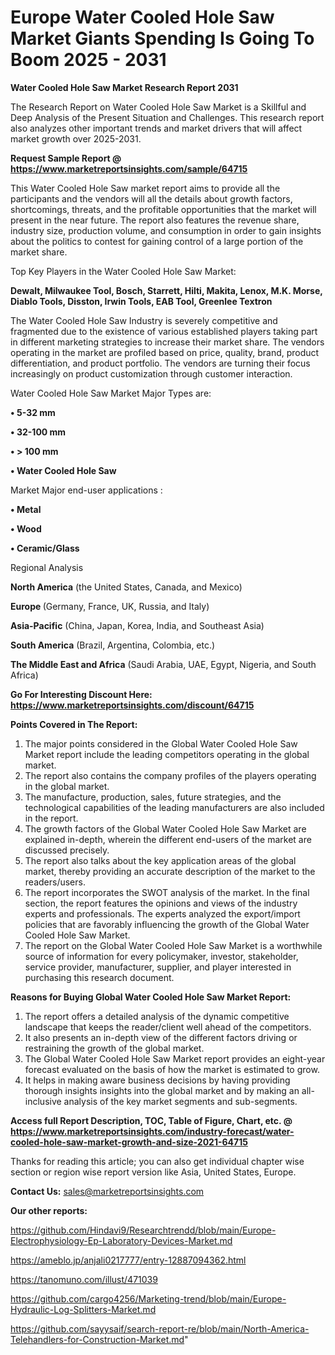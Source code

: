 # Europe Water Cooled Hole Saw Market Giants Spending Is Going To Boom 2025 - 2031

<strong>Water Cooled Hole Saw Market Research Report 2031</strong>

The Research Report on Water Cooled Hole Saw Market is a Skillful and Deep Analysis of the Present Situation and Challenges. This research report also analyzes other important trends and market drivers that will affect market growth over 2025-2031.

<strong>Request Sample Report @ <a href=https://www.marketreportsinsights.com/sample/64715>https://www.marketreportsinsights.com/sample/64715</a></strong>

This Water Cooled Hole Saw market report aims to provide all the participants and the vendors will all the details about growth factors, shortcomings, threats, and the profitable opportunities that the market will present in the near future. The report also features the revenue share, industry size, production volume, and consumption in order to gain insights about the politics to contest for gaining control of a large portion of the market share.

Top Key Players in the Water Cooled Hole Saw Market:

<strong>Dewalt, Milwaukee Tool, Bosch, Starrett, Hilti, Makita, Lenox, M.K. Morse, Diablo Tools, Disston, Irwin Tools, EAB Tool, Greenlee Textron</strong>

The Water Cooled Hole Saw Industry is severely competitive and fragmented due to the existence of various established players taking part in different marketing strategies to increase their market share. The vendors operating in the market are profiled based on price, quality, brand, product differentiation, and product portfolio. The vendors are turning their focus increasingly on product customization through customer interaction.

Water Cooled Hole Saw Market Major Types are:

<strong>• 5-32 mm

• 32-100 mm

• > 100 mm

• Water Cooled Hole Saw</strong>

Market Major end-user applications :

<strong>• Metal

• Wood

• Ceramic/Glass</strong>

Regional Analysis

</u><strong><b>North America</b></strong> (the United States, Canada, and Mexico)

<strong><b>Europe </b></strong>(Germany, France, UK, Russia, and Italy)

<strong><b>Asia-Pacific</b></strong> (China, Japan, Korea, India, and Southeast Asia)

<strong><b>South America</b></strong> (Brazil, Argentina, Colombia, etc.)

<strong><b>The Middle East and Africa</b></strong> (Saudi Arabia, UAE, Egypt, Nigeria, and South Africa)

<strong>Go For Interesting Discount Here: <a href=https://www.marketreportsinsights.com/discount/64715>https://www.marketreportsinsights.com/discount/64715</a></strong>

<strong>Points Covered in The Report:</strong>
<ol>
  <li>The major points considered in the Global Water Cooled Hole Saw Market report include the leading competitors operating in the global market.</li>
  <li>The report also contains the company profiles of the players operating in the global market.</li>
  <li>The manufacture, production, sales, future strategies, and the technological capabilities of the leading manufacturers are also included in the report.</li>
  <li>The growth factors of the Global Water Cooled Hole Saw Market are explained in-depth, wherein the different end-users of the market are discussed precisely.</li>
  <li>The report also talks about the key application areas of the global market, thereby providing an accurate description of the market to the readers/users.</li>
  <li>The report incorporates the SWOT analysis of the market. In the final section, the report features the opinions and views of the industry experts and professionals. The experts analyzed the export/import policies that are favorably influencing the growth of the Global Water Cooled Hole Saw Market.</li>
  <li>The report on the Global Water Cooled Hole Saw Market is a worthwhile source of information for every policymaker, investor, stakeholder, service provider, manufacturer, supplier, and player interested in purchasing this research document.</li>
</ol>
<strong>Reasons for Buying Global Water Cooled Hole Saw Market Report:</strong>

<ol>
  <li>The report offers a detailed analysis of the dynamic competitive landscape that keeps the reader/client well ahead of the competitors.</li>
  <li>It also presents an in-depth view of the different factors driving or restraining the growth of the global market.</li>
  <li>The Global Water Cooled Hole Saw Market report provides an eight-year forecast evaluated on the basis of how the market is estimated to grow.</li>
  <li>It helps in making aware business decisions by having providing thorough insights insights into the global market and by making an all-inclusive analysis of the key market segments and sub-segments.</li>
</ol>
<strong>Access full Report Description, TOC, Table of Figure, Chart, etc. @ <a href=https://www.marketreportsinsights.com/industry-forecast/water-cooled-hole-saw-market-growth-and-size-2021-64715>https://www.marketreportsinsights.com/industry-forecast/water-cooled-hole-saw-market-growth-and-size-2021-64715</a></strong>


Thanks for reading this article; you can also get individual chapter wise section or region wise report version like Asia, United States, Europe.

<strong>Contact Us:</strong>
sales@marketreportsinsights.com

<strong>Our other reports:</strong>

<a href=https://github.com/Hindavi9/Researchtrendd/blob/main/Europe-Electrophysiology-Ep-Laboratory-Devices-Market.md>https://github.com/Hindavi9/Researchtrendd/blob/main/Europe-Electrophysiology-Ep-Laboratory-Devices-Market.md</a>

<a href=https://ameblo.jp/anjali0217777/entry-12887094362.html>https://ameblo.jp/anjali0217777/entry-12887094362.html</a>

<a href=https://tanomuno.com/illust/471039>https://tanomuno.com/illust/471039</a>

<a href=https://github.com/cargo4256/Marketing-trend/blob/main/Europe-Hydraulic-Log-Splitters-Market.md>https://github.com/cargo4256/Marketing-trend/blob/main/Europe-Hydraulic-Log-Splitters-Market.md</a>

<a href=https://github.com/sayysaif/search-report-re/blob/main/North-America-Telehandlers-for-Construction-Market.md>https://github.com/sayysaif/search-report-re/blob/main/North-America-Telehandlers-for-Construction-Market.md</a>"
